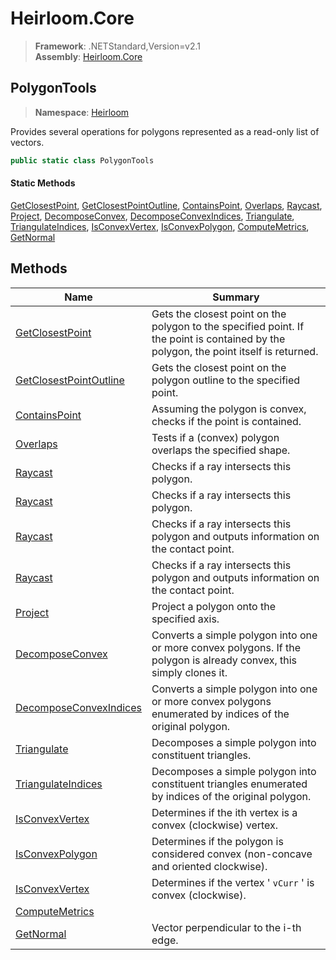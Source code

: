 # Heirloom.Core

> **Framework**: .NETStandard,Version=v2.1  
> **Assembly**: [Heirloom.Core][0]  

## PolygonTools

> **Namespace**: [Heirloom][0]  

Provides several operations for polygons represented as a read-only list of vectors.

```cs
public static class PolygonTools
```

#### Static Methods

[GetClosestPoint][1], [GetClosestPointOutline][2], [ContainsPoint][3], [Overlaps][4], [Raycast][5], [Project][6], [DecomposeConvex][7], [DecomposeConvexIndices][8], [Triangulate][9], [TriangulateIndices][10], [IsConvexVertex][11], [IsConvexPolygon][12], [ComputeMetrics][13], [GetNormal][14]

## Methods

| Name                        | Summary                                                                                                                               |
|-----------------------------|---------------------------------------------------------------------------------------------------------------------------------------|
| [GetClosestPoint][1]        | Gets the closest point on the polygon to the specified point. If the point is contained by the polygon, the point itself is returned. |
| [GetClosestPointOutline][2] | Gets the closest point on the polygon outline to the specified point.                                                                 |
| [ContainsPoint][3]          | Assuming the polygon is convex, checks if the point is contained.                                                                     |
| [Overlaps][4]               | Tests if a (convex) polygon overlaps the specified shape.                                                                             |
| [Raycast][5]                | Checks if a ray intersects this polygon.                                                                                              |
| [Raycast][5]                | Checks if a ray intersects this polygon.                                                                                              |
| [Raycast][5]                | Checks if a ray intersects this polygon and outputs information on the contact point.                                                 |
| [Raycast][5]                | Checks if a ray intersects this polygon and outputs information on the contact point.                                                 |
| [Project][6]                | Project a polygon onto the specified axis.                                                                                            |
| [DecomposeConvex][7]        | Converts a simple polygon into one or more convex polygons. If the polygon is already convex, this simply clones it.                  |
| [DecomposeConvexIndices][8] | Converts a simple polygon into one or more convex polygons enumerated by indices of the original polygon.                             |
| [Triangulate][9]            | Decomposes a simple polygon into constituent triangles.                                                                               |
| [TriangulateIndices][10]    | Decomposes a simple polygon into constituent triangles enumerated by indices of the original polygon.                                 |
| [IsConvexVertex][11]        | Determines if the ith vertex is a convex (clockwise) vertex.                                                                          |
| [IsConvexPolygon][12]       | Determines if the polygon is considered convex (non-concave and oriented clockwise).                                                  |
| [IsConvexVertex][11]        | Determines if the vertex ' `vCurr` ' is convex (clockwise).                                                                           |
| [ComputeMetrics][13]        |                                                                                                                                       |
| [GetNormal][14]             | Vector perpendicular to the i-th edge.                                                                                                |

[0]: ../Heirloom.Core.md
[1]: Heirloom.PolygonTools.GetClosestPoint.md
[2]: Heirloom.PolygonTools.GetClosestPointOutline.md
[3]: Heirloom.PolygonTools.ContainsPoint.md
[4]: Heirloom.PolygonTools.Overlaps.md
[5]: Heirloom.PolygonTools.Raycast.md
[6]: Heirloom.PolygonTools.Project.md
[7]: Heirloom.PolygonTools.DecomposeConvex.md
[8]: Heirloom.PolygonTools.DecomposeConvexIndices.md
[9]: Heirloom.PolygonTools.Triangulate.md
[10]: Heirloom.PolygonTools.TriangulateIndices.md
[11]: Heirloom.PolygonTools.IsConvexVertex.md
[12]: Heirloom.PolygonTools.IsConvexPolygon.md
[13]: Heirloom.PolygonTools.ComputeMetrics.md
[14]: Heirloom.PolygonTools.GetNormal.md
